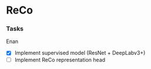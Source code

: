 # ReCo

### Tasks

Enan

- [x] Implement supervised model (ResNet + DeepLabv3+)
- [ ] Implement ReCo representation head
